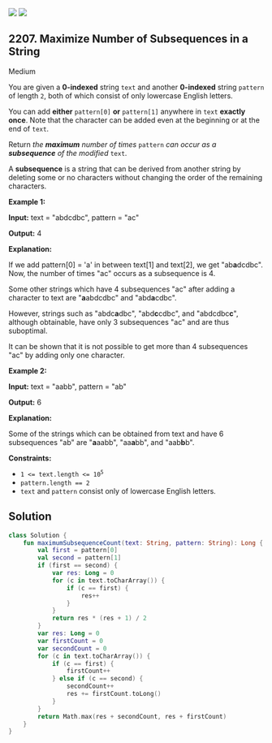 [![](https://img.shields.io/github/stars/javadev/LeetCode-in-Kotlin?label=Stars&style=flat-square)](https://github.com/javadev/LeetCode-in-Kotlin)
[![](https://img.shields.io/github/forks/javadev/LeetCode-in-Kotlin?label=Fork%20me%20on%20GitHub%20&style=flat-square)](https://github.com/javadev/LeetCode-in-Kotlin/fork)

## 2207\. Maximize Number of Subsequences in a String

Medium

You are given a **0-indexed** string `text` and another **0-indexed** string `pattern` of length `2`, both of which consist of only lowercase English letters.

You can add **either** `pattern[0]` **or** `pattern[1]` anywhere in `text` **exactly once**. Note that the character can be added even at the beginning or at the end of `text`.

Return _the **maximum** number of times_ `pattern` _can occur as a **subsequence** of the modified_ `text`.

A **subsequence** is a string that can be derived from another string by deleting some or no characters without changing the order of the remaining characters.

**Example 1:**

**Input:** text = "abdcdbc", pattern = "ac"

**Output:** 4

**Explanation:**

If we add pattern[0] = 'a' in between text[1] and text[2], we get "ab**a**dcdbc". Now, the number of times "ac" occurs as a subsequence is 4.

Some other strings which have 4 subsequences "ac" after adding a character to text are "**a**abdcdbc" and "abd**a**cdbc".

However, strings such as "abdc**a**dbc", "abd**c**cdbc", and "abdcdbc**c**", although obtainable, have only 3 subsequences "ac" and are thus suboptimal.

It can be shown that it is not possible to get more than 4 subsequences "ac" by adding only one character.

**Example 2:**

**Input:** text = "aabb", pattern = "ab"

**Output:** 6

**Explanation:**

Some of the strings which can be obtained from text and have 6 subsequences "ab" are "**a**aabb", "aa**a**bb", and "aab**b**b".

**Constraints:**

*   <code>1 <= text.length <= 10<sup>5</sup></code>
*   `pattern.length == 2`
*   `text` and `pattern` consist only of lowercase English letters.

## Solution

```kotlin
class Solution {
    fun maximumSubsequenceCount(text: String, pattern: String): Long {
        val first = pattern[0]
        val second = pattern[1]
        if (first == second) {
            var res: Long = 0
            for (c in text.toCharArray()) {
                if (c == first) {
                    res++
                }
            }
            return res * (res + 1) / 2
        }
        var res: Long = 0
        var firstCount = 0
        var secondCount = 0
        for (c in text.toCharArray()) {
            if (c == first) {
                firstCount++
            } else if (c == second) {
                secondCount++
                res += firstCount.toLong()
            }
        }
        return Math.max(res + secondCount, res + firstCount)
    }
}
```